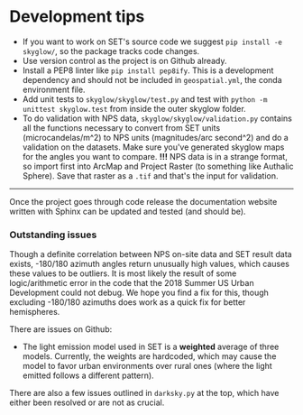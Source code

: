 # Development tips

- If you want to work on SET's source code we suggest `pip install -e skyglow/`, so the package tracks code changes.
- Use version control as the project is on Github already.
- Install a PEP8 linter like `pip install pep8ify`. This is a  development dependency and should not be included in `geospatial.yml`, the conda environment file.
- Add unit tests to `skyglow/skyglow/test.py` and test with `python -m unittest skyglow.test` from inside the outer skyglow folder.
- To do validation with NPS data, `skyglow/skyglow/validation.py` contains all the functions necessary to convert from SET units (microcandelas/m^2) to NPS units (magnitudes/arc second^2) and do a validation on the datasets. Make sure you've generated skyglow maps for the angles you want to compare. __!!!__ NPS data is in a strange format, so import first into ArcMap and Project Raster (to something like Authalic Sphere). Save that raster as a `.tif` and that's the input for validation.

---

Once the project goes through code release the documentation website written with Sphinx can be updated and tested (and should be).

### Outstanding issues
Though a definite correlation between NPS on-site data and SET result data exists, -180/180 azimuth angles return unusually high values, which causes these values to be outliers. It is most likely the result of some logic/arithmetic error in the code that the 2018 Summer US Urban Development could not debug. We hope you find a fix for this, though excluding -180/180 azimuths does work as a quick fix for better hemispheres.

There are issues on Github:
- The light emission model used in SET is a __weighted__ average of three models. Currently, the weights are hardcoded, which may cause the model to favor urban environments over rural ones (where the light emitted follows a different pattern).

There are also a few issues outlined in `darksky.py` at the top, which have either been resolved or are not as crucial.
